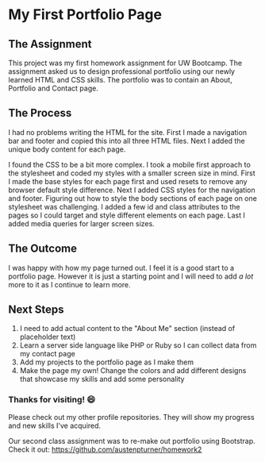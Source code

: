 # My First Portfolio Page

## The Assignment
This project was my first homework assignment for UW Bootcamp.
The assignment asked us to design professional portfolio using our newly learned HTML and CSS skills. 
The portfolio was to contain an About, Portfolio and Contact page.

## The Process
I had no problems writing the HTML for the site. First I made a navigation bar and footer and copied this into all three HTML files. Next I added the unique body content for each page. 

I found the CSS to be a bit more complex. I took a mobile first approach to the stylesheet and coded my styles with a smaller screen size in mind. First I made the base styles for each page first and used resets to remove any browser default style difference. Next I added CSS styles for the navigation and footer. Figuring out how to style the body sections of each page on one stylesheet was challenging. I added a few id and class attributes to the pages so I could target and style different elements on each page. Last I added media queries for larger screen sizes. 

## The Outcome
I was happy with how my page turned out. I feel it is a good start to a portfolio page. However it is just a starting point and I will need to add *a lot* more to it as I continue to learn more. 

## Next Steps
1. I need to add actual content to the "About Me" section (instead of placeholder text)
2. Learn a server side language like PHP or Ruby so I can collect data from my contact page
3. Add my projects to the portfolio page as I make them 
4. Make the page my own! Change the colors and add different designs that showcase my skills and add some personality

### Thanks for visiting! :smile:
Please check out my other profile repositories. They will show my progress and new skills I've acquired.

Our second class assignment was to re-make out portfolio using Bootstrap. Check it out: https://github.com/austenpturner/homework2
